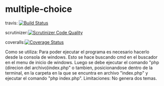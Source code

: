 # multiple-choice
travis: [![Build Status](https://travis-ci.org/NahuelBlando/multiple-choice.svg?branch=master)](https://travis-ci.org/NahuelBlando/multiple-choice)

scrutinizer:[![Scrutinizer Code Quality](https://scrutinizer-ci.com/g/NahuelBlando/multiple-choice/badges/quality-score.png?b=master)](https://scrutinizer-ci.com/g/NahuelBlando/multiple-choice/?branch=master)

coveralls:[![Coverage Status](https://coveralls.io/repos/github/NahuelBlando/multiple-choice/badge.svg)](https://coveralls.io/github/NahuelBlando/multiple-choice)

Como se utiliza:
Para poder ejecutar el programa es necesario hacerlo desde la consola de windows. Esto se hace buscando cmd en el buscador en el menu de inicio de windows. Luego se debe ejecutar el comando "php (direcion del archivo)index.php" o tambien, posicionandose dentro de la terminal, en la carpeta en la que se encuntra en archivo "index.php" y ejecutar el comando "php index.php".
Limitaciones:
No genera dos temas.
